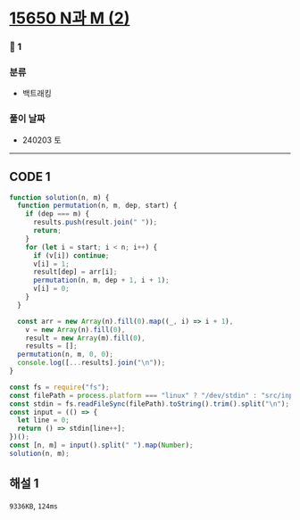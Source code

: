 # [15650 N과 M (2)](https://www.acmicpc.net/problem/15650)

### 🥈 1

### 분류

- 백트래킹

### 풀이 날짜

- 240203 토

---

## CODE 1

```javascript
function solution(n, m) {
  function permutation(n, m, dep, start) {
    if (dep === m) {
      results.push(result.join(" "));
      return;
    }
    for (let i = start; i < n; i++) {
      if (v[i]) continue;
      v[i] = 1;
      result[dep] = arr[i];
      permutation(n, m, dep + 1, i + 1);
      v[i] = 0;
    }
  }

  const arr = new Array(n).fill(0).map((_, i) => i + 1),
    v = new Array(n).fill(0),
    result = new Array(m).fill(0),
    results = [];
  permutation(n, m, 0, 0);
  console.log([...results].join("\n"));
}

const fs = require("fs");
const filePath = process.platform === "linux" ? "/dev/stdin" : "src/input.txt";
const stdin = fs.readFileSync(filePath).toString().trim().split("\n");
const input = (() => {
  let line = 0;
  return () => stdin[line++];
})();
const [n, m] = input().split(" ").map(Number);
solution(n, m);
```

## 해설 1

`9336KB`, `124ms`
